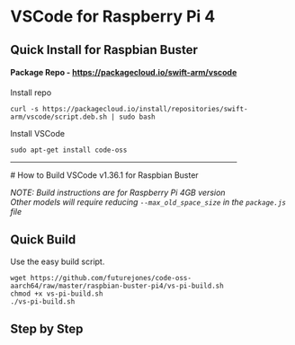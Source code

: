 # VSCode for Raspberry Pi 4

## Quick Install for Raspbian Buster
#### Package Repo - https://packagecloud.io/swift-arm/vscode  
Install repo  
```
curl -s https://packagecloud.io/install/repositories/swift-arm/vscode/script.deb.sh | sudo bash
```  
Install VSCode  
```
sudo apt-get install code-oss
```
<hr size="1" width="80%">
# How to Build VSCode v1.36.1 for Raspbian Buster

*NOTE: Build instructions are for Raspberry Pi 4GB version*  
*Other models will require reducing `--max_old_space_size` in the `package.js` file* 

## Quick Build
Use the easy build script.  
```
wget https://github.com/futurejones/code-oss-aarch64/raw/master/raspbian-buster-pi4/vs-pi-build.sh
chmod +x vs-pi-build.sh
./vs-pi-build.sh
```

## Step by Step


